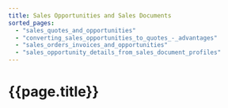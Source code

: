 ```yaml
---
title: Sales Opportunities and Sales Documents
sorted_pages:
  - "sales_quotes_and_opportunities"
  - "converting_sales_opportunities_to_quotes_-_advantages"
  - "sales_orders_invoices_and_opportunities"
  - "sales_opportunity_details_from_sales_document_profiles"
---
```

# {{page.title}}
